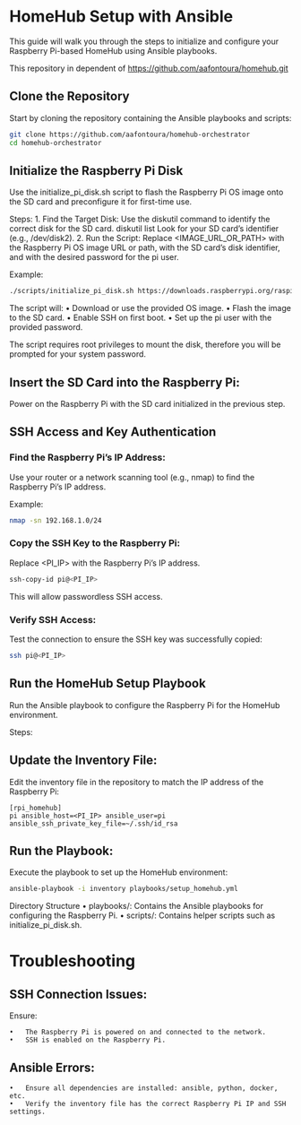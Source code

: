 # HomeHub Setup with Ansible

This guide will walk you through the steps to initialize and configure your Raspberry Pi-based HomeHub using Ansible playbooks.

This repository in dependent of https://github.com/aafontoura/homehub.git

## Clone the Repository

Start by cloning the repository containing the Ansible playbooks and scripts:

```bash
git clone https://github.com/aafontoura/homehub-orchestrator
cd homehub-orchestrator
```

## Initialize the Raspberry Pi Disk

Use the initialize_pi_disk.sh script to flash the Raspberry Pi OS image onto the SD card and preconfigure it for first-time use.

Steps: 1. Find the Target Disk:
Use the diskutil command to identify the correct disk for the SD card.
diskutil list
Look for your SD card’s identifier (e.g., /dev/disk2). 2. Run the Script:
Replace <IMAGE_URL_OR_PATH> with the Raspberry Pi OS image URL or path, with the SD card’s disk identifier, and with the desired password for the pi user.

Example:

```bash
./scripts/initialize_pi_disk.sh https://downloads.raspberrypi.org/raspios_lite_armhf_latest /dev/disk2 “your-secure-password”
```

The script will:
• Download or use the provided OS image.
• Flash the image to the SD card.
• Enable SSH on first boot.
• Set up the pi user with the provided password.

The script requires root privileges to mount the disk, therefore you will be prompted for your system password.

## Insert the SD Card into the Raspberry Pi:

Power on the Raspberry Pi with the SD card initialized in the previous step.

## SSH Access and Key Authentication

### Find the Raspberry Pi’s IP Address:

Use your router or a network scanning tool (e.g., nmap) to find the Raspberry Pi’s IP address.

Example:

```bash
nmap -sn 192.168.1.0/24
```

### Copy the SSH Key to the Raspberry Pi:

Replace <PI_IP> with the Raspberry Pi’s IP address.

```bash
ssh-copy-id pi@<PI_IP>
```

This will allow passwordless SSH access.

### Verify SSH Access:

Test the connection to ensure the SSH key was successfully copied:

```bash
ssh pi@<PI_IP>
```

## Run the HomeHub Setup Playbook

Run the Ansible playbook to configure the Raspberry Pi for the HomeHub environment.

Steps:

## Update the Inventory File:

Edit the inventory file in the repository to match the IP address of the Raspberry Pi:

```
[rpi_homehub]
pi ansible_host=<PI_IP> ansible_user=pi ansible_ssh_private_key_file=~/.ssh/id_rsa
```

## Run the Playbook:

Execute the playbook to set up the HomeHub environment:

```bash
ansible-playbook -i inventory playbooks/setup_homehub.yml
```

Directory Structure
• playbooks/: Contains the Ansible playbooks for configuring the Raspberry Pi.
• scripts/: Contains helper scripts such as initialize_pi_disk.sh.

# Troubleshooting

## SSH Connection Issues:

Ensure:

    •	The Raspberry Pi is powered on and connected to the network.
    •	SSH is enabled on the Raspberry Pi.

## Ansible Errors:

    •	Ensure all dependencies are installed: ansible, python, docker, etc.
    •	Verify the inventory file has the correct Raspberry Pi IP and SSH settings.
